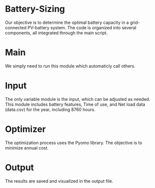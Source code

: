 # Battery-Sizing
Our objective is to determine the optimal battery capacity in a grid-connected PV-battery system. The code is organized into several components, all integrated through the  main script.
# Main 
We simply need to run this module which automaticly call others.
# Input
The only variable module is the input, which can be adjusted as needed. This module includes battery features, Time of use, and Net load data (data.csv) for the year, including 8760 hours.
# Optimizer
The optimization process uses the Pyomo library. The objective is to minimize annual cost.
# Output
The results are saved and visualized in the output file.
